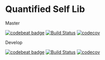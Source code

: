 # Quantified Self Lib

Master

[![codebeat badge](https://codebeat.co/badges/e99f7c8a-3b7a-4d5b-9034-2dfd38c0e0a3)](https://codebeat.co/projects/github-com-jimmykane-quantified-self-develop)
[![Build Status](https://travis-ci.org/jimmykane/quantified-self-lib.svg?branch=master)](https://travis-ci.org/jimmykane/quantified-self-lib.svg?branch=master)
[![codecov](https://codecov.io/gh/jimmykane/quantified-self-lib/branch/master/graph/badge.svg)](https://codecov.io/gh/jimmykane/quantified-self)


Develop

[![codebeat badge](https://codebeat.co/badges/f39e837c-2885-47bb-94b3-a8718ad561a6)](https://codebeat.co/projects/github-com-jimmykane-quantified-self-develop)
[![Build Status](https://travis-ci.org/jimmykane/quantified-self-lib.svg?branch=develop)](https://travis-ci.org/jimmykane/quantified-self-lib.svg?branch=develop)
[![codecov](https://codecov.io/gh/jimmykane/quantified-self-lib/branch/develop/graph/badge.svg)](https://codecov.io/gh/jimmykane/quantified-self)
